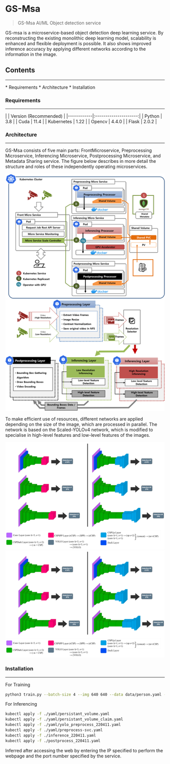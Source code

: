 # GS-Msa

> GS-Msa AI/ML Object detection service

GS-msa is a microservice-based object detection deep learning service. By reconstructing the existing monolithic deep learning model, scalability is enhanced and flexible deployment is possible. It also shows improved inference accuracy by applying different networks according to the information in the image.

## Contents
<hr/>
* Requirements
* Architecture
* Installation

### Requirements
<hr/>
|            | Version (Recommended) |
|------------|:---------------------:|
| Python     |          3.8          |
| Cuda       |          11.4         |
| Kubernetes |          1.22         |
| Opencv     |         4.4.0         |
| Flask      |         2.0.2         |

### Architecture
<hr/>

GS-Msa consists of five main parts: FrontMicroservice, Preprocessing Microservice, Inferencing Microservice, Postprocessing Microservice, and Metadata Sharing service.
The figure below describes in more detail the structure and roles of these independently operating microservices. 

![msa-architecture1](./images/%EA%B7%B8%EB%A6%BC1.png)
![msa-architecture2](./images/%EA%B7%B8%EB%A6%BC2.png)


To make efficient use of resources, different networks are applied depending on the size of the image, which are processed in parallel. The network is based on the Scaled-YOLOv4 network, which is modified to specialise in high-level features and low-level features of the images. 

![mded-architecture1](./images/sensors-23-04712-g003.png)
![mded-architecture2](./images/sensors-23-04712-g003.webp)


### Installation
<hr/>

For Training
```bash
python3 train.py --batch-size 4 --img 640 640 --data data/person.yaml --cfg yolov4-csp-medium-edit2.yaml --weights '' --sync-bn --device 0 --name yolov4-csp-small2 --epochs 200
```

For Inferencing

```bash
kubectl apply -f ./yaml/persistant_volume.yaml
kubectl apply -f ./yaml/persistant_volume_claim.yaml
kubectl apply -f ./yaml/yolo_preprocess_220411.yaml
kubectl apply -f ./yaml/preprocess-svc.yaml
kubectl apply -f ./inference_220411.yaml
kubectl apply -f ./postprocess_220411.yaml
```

Inferred after accessing the web by entering the IP specified to perform the webpage and the port number specified by the service.
